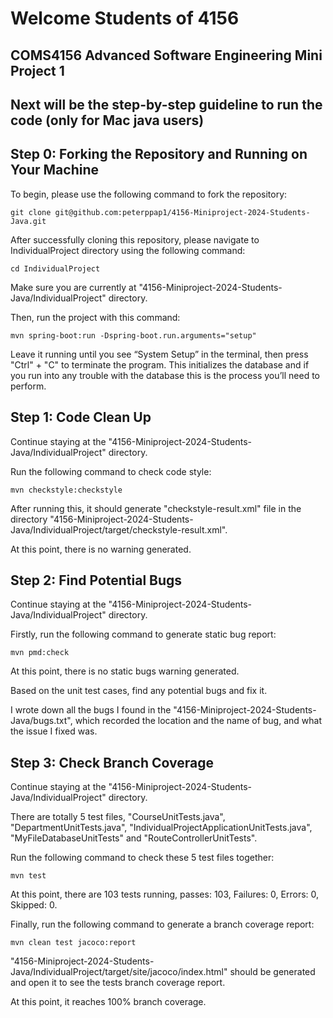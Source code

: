 # Welcome Students of 4156

## COMS4156 Advanced Software Engineering Mini Project 1

## Next will be the step-by-step guideline to run the code (only for Mac java users)

## Step 0: Forking the Repository and Running on Your Machine

To begin, please use the following command to fork the repository:

`git clone git@github.com:peterppap1/4156-Miniproject-2024-Students-Java.git`

After successfully cloning this repository, please navigate to IndividualProject directory using the following command:

`cd IndividualProject`

Make sure you are currently at "4156-Miniproject-2024-Students-Java/IndividualProject" directory.

Then, run the project with this command:

`mvn spring-boot:run -Dspring-boot.run.arguments="setup"`

Leave it running until you see “System Setup” in the terminal, then press "Ctrl" + "C" to terminate the program.
This initializes the database and if you run into any trouble with the database this is the process you’ll need to perform.

## Step 1: Code Clean Up

Continue staying at the "4156-Miniproject-2024-Students-Java/IndividualProject" directory.

Run the following command to check code style:

`mvn checkstyle:checkstyle`

After running this, it should generate "checkstyle-result.xml" file in the directory 
"4156-Miniproject-2024-Students-Java/IndividualProject/target/checkstyle-result.xml".

At this point, there is no warning generated.

## Step 2: Find Potential Bugs

Continue staying at the "4156-Miniproject-2024-Students-Java/IndividualProject" directory.

Firstly, run the following command to generate static bug report:

`mvn pmd:check`

At this point, there is no static bugs warning generated.

Based on the unit test cases, find any potential bugs and fix it.

I wrote down all the bugs I found in the "4156-Miniproject-2024-Students-Java/bugs.txt", which
recorded the location and the name of bug, and what the issue I fixed was.

## Step 3: Check Branch Coverage

Continue staying at the "4156-Miniproject-2024-Students-Java/IndividualProject" directory.

There are totally 5 test files, "CourseUnitTests.java", "DepartmentUnitTests.java", 
"IndividualProjectApplicationUnitTests.java", "MyFileDatabaseUnitTests" and "RouteControllerUnitTests".

Run the following command to check these 5 test files together:

`mvn test`

At this point, there are 103 tests running, passes: 103, Failures: 0, Errors: 0, Skipped: 0.

Finally, run the following command to generate a branch coverage report:

`mvn clean test jacoco:report`

"4156-Miniproject-2024-Students-Java/IndividualProject/target/site/jacoco/index.html" should 
be generated and open it to see the tests branch coverage report. 

At this point, it reaches 100% branch coverage.
